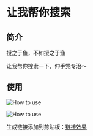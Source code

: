 # 让我帮你搜索

## 简介

授之于鱼，不如授之于渔

让我帮你搜索一下，伸手党专治～

## 使用

![How to use](https://i.loli.net/2020/11/27/iU7gGY2d3ILh6Nj.png)

![How to use](https://i.loli.net/2020/11/27/GpOo2el5XfWxMka.png)

生成链接添加到剪贴板：[链接效果](https://lmstfy.net/baidu/?q=dXRvb2xzIOaPkuS7tuaAjuS5iOW8gOWPkQ==)
